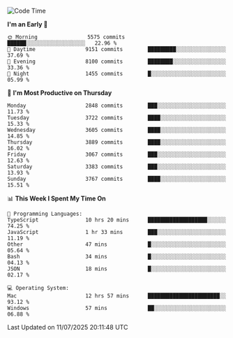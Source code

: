 <!--START_SECTION:waka-->
![Code Time](http://img.shields.io/badge/Code%20Time-5%2C204%20hrs%2024%20mins-blue)

**I'm an Early 🐤** 

```text
🌞 Morning                5575 commits        ██████░░░░░░░░░░░░░░░░░░░   22.96 % 
🌆 Daytime                9151 commits        █████████░░░░░░░░░░░░░░░░   37.69 % 
🌃 Evening                8100 commits        ████████░░░░░░░░░░░░░░░░░   33.36 % 
🌙 Night                  1455 commits        █░░░░░░░░░░░░░░░░░░░░░░░░   05.99 % 
```
📅 **I'm Most Productive on Thursday** 

```text
Monday                   2848 commits        ███░░░░░░░░░░░░░░░░░░░░░░   11.73 % 
Tuesday                  3722 commits        ████░░░░░░░░░░░░░░░░░░░░░   15.33 % 
Wednesday                3605 commits        ████░░░░░░░░░░░░░░░░░░░░░   14.85 % 
Thursday                 3889 commits        ████░░░░░░░░░░░░░░░░░░░░░   16.02 % 
Friday                   3067 commits        ███░░░░░░░░░░░░░░░░░░░░░░   12.63 % 
Saturday                 3383 commits        ███░░░░░░░░░░░░░░░░░░░░░░   13.93 % 
Sunday                   3767 commits        ████░░░░░░░░░░░░░░░░░░░░░   15.51 % 
```


📊 **This Week I Spent My Time On** 

```text
💬 Programming Languages: 
TypeScript               10 hrs 20 mins      ███████████████████░░░░░░   74.25 % 
JavaScript               1 hr 33 mins        ███░░░░░░░░░░░░░░░░░░░░░░   11.19 % 
Other                    47 mins             █░░░░░░░░░░░░░░░░░░░░░░░░   05.64 % 
Bash                     34 mins             █░░░░░░░░░░░░░░░░░░░░░░░░   04.13 % 
JSON                     18 mins             █░░░░░░░░░░░░░░░░░░░░░░░░   02.17 % 

💻 Operating System: 
Mac                      12 hrs 57 mins      ███████████████████████░░   93.12 % 
Windows                  57 mins             ██░░░░░░░░░░░░░░░░░░░░░░░   06.88 % 
```


 Last Updated on 11/07/2025 20:11:48 UTC
<!--END_SECTION:waka-->
